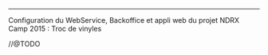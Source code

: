 ----------------------
Configuration du WebService, Backoffice et appli web du projet NDRX Camp 2015 : Troc de vinyles

//@TODO